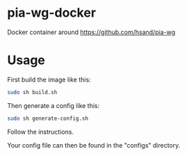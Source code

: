 # pia-wg-docker

Docker container around https://github.com/hsand/pia-wg

# Usage

First build the image like this:
```bash
sudo sh build.sh
```

Then generate a config like this:
```bash
sudo sh generate-config.sh
```

Follow the instructions.

Your config file can then be found in the "configs" directory.
